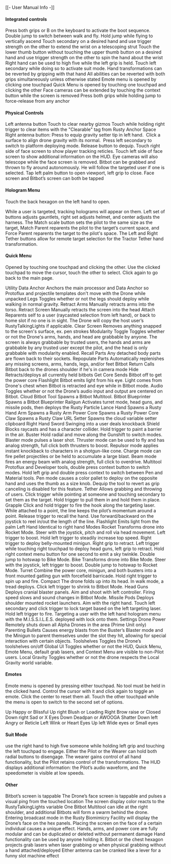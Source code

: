 [[- User Manual Info -]]
#### Integrated controls

Press both grips or B on the keyboard to activate the boot sequence.
Double jump to switch between walk and fly.
Hold jump while flying to vertically ascend
Touch secondary on a desired hand and use trigger strength on the other to extend the wrist on a telescoping strut
Touch the lower thumb button without touching the upper thumb button on a desired hand and use trigger strength on the other to spin the hand about the wrist
Right hand can be used to high five while the left grip is held. Touch left secondary while doing so to activate suit mode.
Hand transformations can be reverted by gripping with that hand
All abilities can be reverted with both grips simultaneously unless otherwise stated
Emote menu is opened by clicking one touchpad
Quick Menu is opened by touching one touchpad and clicking the other
Face cameras can be extended by touching the context button while the screen is removed
Press both grips while holding jump to force-release from any anchor
#### Physical Controls

Left antenna button
	Touch to clear nearby gizmos
	Touch while holding right trigger to clear items with the "Clearable" tag from Rusty Anchor Space
Right antenna button:
	Press to equip gravity setter tip in left hand. 
	Click a surface to align drone gravity with its normal. 
	Press left secondary to switch to platform deploying mode.
	Release button to dequip.
Touch right side of face screen to show player tracking reticles.
Touch left side of face screen to show additional information on the HUD. Eye cameras will also telescope while the face screen is removed.
Bitbot can be grabbed and thrown to fly around autonomously. He will follow the targeted user if one is selected. Tap left palm button to open viewport, left grip to close.
Face screen and Bitbot’s screen can both be tapped

#### Hologram Menu
Touch the back hexagon on the left hand to open.

While a user is targeted, tracking holograms will appear on them. Left set of buttons adjusts gauntlets, right set adjusts helmet, and center adjusts the harness.
The Match scale button sets the pilot to the same size as the target, Match Parent reparents the pilot to the target’s current space, and Force Parent reparents the target to the pilot's space.
The Left and Right Tether buttons allow for remote target selection for the Tractor Tether hand transformation.

#### Quick Menu
Opened by touching one touchpad and clicking the other. Use the clicked touchpad to move the cursor, touch the other to select. Click again to go back to the main page.

Utility
	Data Anchor
		Anchors the main processor and Data Anchor so Protoflux and projectile templates don't move with the Drone while unpacked
	Legs
		Toggles whether or not the legs should deploy while walking in normal gravity.
	Retract Arms
		Manually retracts arms into the torso.
	Retract Screen
		Manually retracts the screen into the head
	Attach
		Reparents self to a user (raycasted selection from left hand), or back to home slot if no one is in sight. The Drone will copy the host user’s RustyTalkingLights if applicable.
	Clear Screen
		Removes anything snapped to the screen's surface, ex. pen strokes
Modularity
	Toggle
		Toggles whether or not the Drone's arms, hands, and head are grabbable by anyone. The screen is always grabbable by trusted users, the hands and arms are grabbable by any trusted user except the pilot, and the head is only grabbable with modularity enabled.
	Recall Parts
		Any detached body parts are flown back to their sockets.
	Repopulate Parts
		Automatically replenishes any missing screens, arms, hands, legs, and/or feet
Bitbot
	Return
		Calls Bitbot back to the drones shoulder if he's in camera mode
	Hide
		Retracts/deploys all currently held bitbots
	Get Core
		Sends Bitbot off to get the power core
	Flashlight
		Bitbot emits light from his eye. Light comes from Drone's chest when Bitbot is retracted and eye while in Bitbot mode.
	Audio
		Toggles whether or not the Drone’s audio input and output are centered on Bitbot.
Cloud
	Bitbot Tool
		Spawns a Bitbot Multitool.
	Bitbot Blueprinter
		Spawns a Bitbot Blueprinter
	Railgun
		Activates turret mode, head guns, and missile pods, then deploys the Rusty Particle Lance
	Hand
		Spawns a Rusty Hand
	Arm
		Spawns a Rusty Arm
	Power Core
		Spawns a Rusty Power Core
	Claw
		Spawns a Rusty Claw
	URL Setter
		Spawns the cloud variable setter clipboard
Right Hand
	Sword
		Swinging into a user deals knockback
	Shield
		Blocks raycasts and has a character collider. Hold trigger to paint a barrier in the air.
	Buster
		Hold radial and move along the Gunshift to switch modes. Blaster mode pulses a laser shot. Thruster mode can be used to fly and has analog strength, full click both thrusters to boost. Repulsor mode applies instant knockback to characters in a shotgun-like cone. Charge mode can fire pellet projectiles or be held to accumulate a large blast. Beam mode fires an energy beam with analog strength, full click to overdrive.
	Multitool
		Protoflux and Developer tools, double press context button to switch modes. Hold left grip and double press context to switch between Pen and Material tools. Pen mode causes a color pallet to deploy on the opposite hand and uses the thumb as a size knob. Dequip the tool to revert as grip canceling is disabled for this feature.
	Tether
		Allows grabbing and throwing of users. Click trigger while pointing at someone and touching secondary to set them as the target. Hold trigger to pull them in and hold them in place.
	Grapple
		Click and hold trigger to fire the hook along the targeting laser. While attached to a point, the line keeps the pilot’s momentum around a point. Release trigger to recall the hand. Use forward/backward on the joystick to reel in/out the length of the line.
	Flashlight
		Emits light from the palm
Left Hand
	Identical to right hand
Modes
	Rocket
		Transforms drone into Rocket Mode. Steer with the joystick, pitch and roll via head movement. Left trigger to boost. Hold left trigger to steadily increase top speed. Right trigger to deploy belly-mounted minigun. Right grip to retract. Left trigger while touching right touchpad to deploy head guns, left grip to retract. Hold right context menu button for one second to emit a sky twinkle. Double jump to hotswap to Bike Mode.
	Bike
		Transforms drone into Bike Mode. Steer with the joystick, left trigger to boost. Double jump to hotswap to Rocket Mode.
	Turret
		Combine the power core, minigun, and both busters into a front mounted gatling gun with forcefield barricade. Hold right trigger to spin up and fire.
	Compact
		The drone folds up into its head. In walk mode, a tread deploys. Click left trigger to shrink to Bitbot Mode.
	Head Guns
		Deploys cranial blaster panels. Aim and shoot with left controller. Firing speed slows and sound changes in Bitbot Mode.
	Missile Pods
		Deploys shoulder mounted rocket launchers. Aim with the right hand. Touch left secondary and click trigger to lock target based on the left targeting laser. Hold left trigger to fire. Targeting a user with the left hand hologram menu with the M.I.S.S.I.L.E.S. deployed with lock onto them.
Settings
	Drone Power
		Remotely shuts down all Alpha Drones in the area (Prime Unit only)
	Parenting Bullets
		Causes energy blasts from the Buster’s Blaster mode and the Minigun to parent themselves under the slot they hit, allowing for special interaction with certain objects.
	Toolshelves
		Toggles the Drone’s toolshelves on/off
	Global UI
		Toggles whether or not the HUD, Quick Menu, Emote Menu, default grab lasers, and Context Menu are visible to non-Pilot users.
	Local Gravity
		Toggles whether or not the drone respects the Local Gravity world variable.
  
#### Emotes
Emote menu is opened by pressing either touchpad. No tool must be held in the clicked hand. Control the cursor with it and click again to toggle an emote. Click the center to reset them all. Touch the other touchpad while the menu is open to switch to the second set of options.

Up
	Happy or Blissful
Up right
	Blush or Loading
Right
	Brow raise or Closed
Down right
	Sad or X Eyes
Down
	Deadpan or AWOOGA Shatter
Down left
	Angry or Reticle
Left
	Wink or Heart Eyes
Up left
	Wide eyes or Small eyes
#### Suit Mode
use the right hand to high five someone while holding left grip and touching the left touchpad to engage.
Either the Pilot or the Wearer can hold both radial buttons to disengage.
The wearer gains control of all hand functionality, but the Pilot retains control of the transformations.
The HUD displays additional information: the Pilot’s audio waveform, and the speedometer is visible at low speeds.
#### Other

Bitbot’s screen is tappable
The Drone’s face screen is tappable and pulses a visual ping from the touched location
The screen display color reacts to the RustyTalkingLights variable
One Bitbot Multitool can idle at the right shoulder, and additional Bitbots will form a swarm behind the drone.
Entering broadcast mode in the Rusty Biomimicry Facility will display the Drone’s face on the hex panels.
Placing the screen on the face of a certain individual causes a unique effect.
Hands, arms, and power core are fully modular and can be duplicated or deleted without permanent damage
Hand functionality can be used by anyone holding it.
Bitbot or the chest hexagon projects grab lasers when laser grabbing or when physical grabbing without a hand attached/deployed
Either antenna can be cranked like a lever for a funny slot machine effect